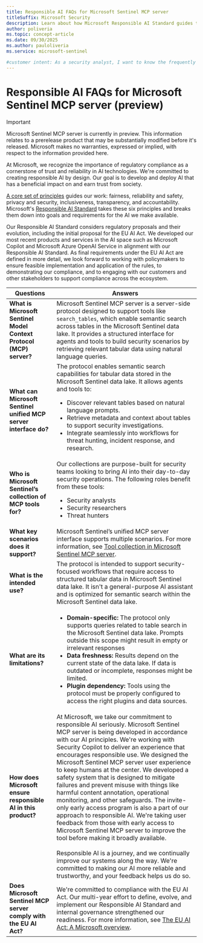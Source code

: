 ```yaml
---
title: Responsible AI FAQs for Microsoft Sentinel MCP server
titleSuffix: Microsoft Security  
description: Learn about how Microsoft Responsible AI Standard guides the development and use of Microsoft Sentinel's collection of Model Context Protocol (MCP) tools 
author: poliveria
ms.topic: concept-article
ms.date: 09/30/2025
ms.author: pauloliveria
ms.service: microsoft-sentinel

#customer intent: As a security analyst, I want to know the frequently asked questions about responsible AI in relation to using Microsoft Sentinel's collection of MCP tools 
---
```


# Responsible AI FAQs for Microsoft Sentinel MCP server (preview)

> [!IMPORTANT]
> Microsoft Sentinel MCP server is currently in preview.
> This information relates to a prerelease product that may be substantially modified before it's released. Microsoft makes no warranties, expressed or implied, with respect to the information provided here.

At Microsoft, we recognize the importance of regulatory compliance as a cornerstone of trust and reliability in AI technologies. We're committed to creating responsible AI by design. Our goal is to develop and deploy AI that has a beneficial impact on and earn trust from society. 

[A core set of principles](https://www.microsoft.com/ai/principles-and-approach) guides our work: fairness, reliability and safety, privacy and security, inclusiveness, transparency, and accountability. Microsoft's [Responsible AI Standard](https://www.microsoft.com/ai/responsible-ai) takes these six principles and breaks them down into goals and requirements for the AI we make available. 

Our Responsible AI Standard considers regulatory proposals and their evolution, including the initial proposal for the EU AI Act. We developed our most recent products and services in the AI space such as Microsoft Copilot and Microsoft Azure OpenAI Service in alignment with our Responsible AI Standard. As final requirements under the EU AI Act are defined in more detail, we look forward to working with policymakers to ensure feasible implementation and application of the rules, to demonstrating our compliance, and to engaging with our customers and other stakeholders to support compliance across the ecosystem. 

| Questions | Answers | 
|----------|----------|
| **What is Microsoft Sentinel Model Context Protocol (MCP) server?**  | Microsoft Sentinel MCP server is a server-side protocol designed to support tools like `search_tables`, which enable semantic search across tables in the Microsoft Sentinel data lake. It provides a structured interface for agents and tools to build security scenarios by retrieving relevant tabular data using natural language queries.  | 
| **What can Microsoft Sentinel unified MCP server interface do?** | The protocol enables semantic search capabilities for tabular data stored in the Microsoft Sentinel data lake. It allows agents and tools to:<ul><li>Discover relevant tables based on natural language prompts.<li>Retrieve metadata and context about tables to support security investigations.<li>Integrate seamlessly into workflows for threat hunting, incident response, and research.</ul> | 
|**Who is Microsoft Sentinel’s collection of MCP tools for?** |Our collections are purpose-built for security teams looking to bring AI into their day-to-day security operations. The following roles benefit from these tools:<ul><li>Security analysts<li>Security researchers<li>Threat hunters</ul> |
|**What key scenarios does it support?** |Microsoft Sentinel’s unified MCP server interface supports multiple scenarios. For more information, see [Tool collection in Microsoft Sentinel MCP server](sentinel-mcp-tools-overview.md). |
|**What is the intended use?** |The protocol is intended to support security-focused workflows that require access to structured tabular data in Microsoft Sentinel data lake. It isn't a general-purpose AI assistant and is optimized for semantic search within the Microsoft Sentinel data lake.  |
|**What are its limitations?** | <ul><li>**Domain-specific:** The protocol only supports queries related to table search in the Microsoft Sentinel data lake. Prompts outside this scope might result in empty or irrelevant responses<li>**Data freshness:** Results depend on the current state of the data lake. If data is outdated or incomplete, responses might be limited.<li>**Plugin dependency:** Tools using the protocol must be properly configured to access the right plugins and data sources. </ul>|
|**How does Microsoft ensure responsible AI in this product?** |At Microsoft, we take our commitment to responsible AI seriously. Microsoft Sentinel MCP server is being developed in accordance with our AI principles. We're working with Security Copilot to deliver an experience that encourages responsible use. We designed the Microsoft Sentinel MCP server user experience to keep humans at the center. We developed a safety system that is designed to mitigate failures and prevent misuse with things like harmful content annotation, operational monitoring, and other safeguards. The invite-only early access program is also a part of our approach to responsible AI. We're taking user feedback from those with early access to Microsoft Sentinel MCP server to improve the tool before making it broadly available.<br><br>Responsible AI is a journey, and we continually improve our systems along the way. We're committed to making our AI more reliable and trustworthy, and your feedback helps us do so. |
|**Does Microsoft Sentinel MCP server comply with the EU AI Act?** | We're committed to compliance with the EU AI Act. Our multi-year effort to define, evolve, and implement our Responsible AI Standard and internal governance strengthened our readiness. For more information, see [The EU AI Act: A Microsoft overview](https://www.microsoft.com/trust-center/compliance/eu-ai-act).|